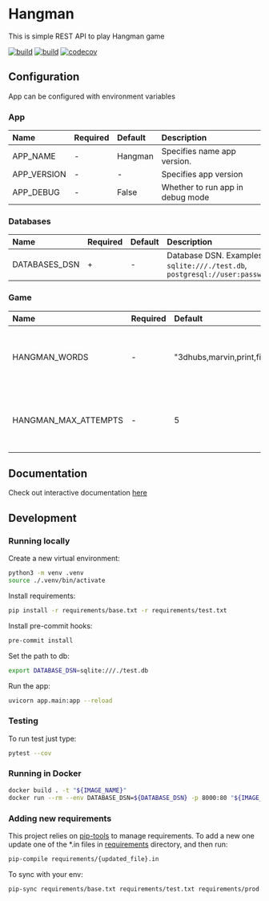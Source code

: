 # Hangman

This is simple REST API to play Hangman game

[![build](https://github.com/unmade/hangman/workflows/Lint%20and%20Test/badge.svg)](https://github.com/unmade/hangman/blob/master/.github/workflows/lint-and-test.yml)
[![build](https://github.com/unmade/hangman/workflows/Deploy/badge.svg)](https://github.com/unmade/hangman/blob/master/.github/workflows/deploy.yml)
[![codecov](https://codecov.io/gh/unmade/hangman/branch/master/graph/badge.svg)](https://codecov.io/gh/unmade/hangman)

## Configuration

App can be configured with environment variables

### App

|Name     | Required | Default | Description|
|:--------|:-------- |:------- |:-----------|
|APP_NAME           | - | Hangman | Specifies name app version. |
|APP_VERSION        | - | -       | Specifies app version |
|APP_DEBUG          | - | False   | Whether to run app in debug mode |

### Databases

|Name     | Required | Default | Description|
|:--------|:-------- |:------- |:-----------|
|DATABASES_DSN | + | - | Database DSN. Examples: `sqlite:///./test.db`, `postgresql://user:password@host:port/name` |

### Game

|Name     | Required | Default | Description|
|:--------|:-------- |:------- |:-----------|
|HANGMAN_WORDS | - | "3dhubs,marvin,print,filament,order,layer"] | String of comma-separated words to use in the game |
|HANGMAN_MAX_ATTEMPTS | - | 5 | Specifies how much times user can ask letters that don't exist |

## Documentation

Check out interactive documentation [here](https://apihangman.herokuapp.com/docs)

## Development

### Running locally

Create a new virtual environment:

```bash
python3 -m venv .venv
source ./.venv/bin/activate
```

Install requirements:

```bash
pip install -r requirements/base.txt -r requirements/test.txt
```

Install pre-commit hooks:

```bash
pre-commit install
```

Set the path to db:
```bash
export DATABASE_DSN=sqlite:///./test.db
```

Run the app:

```bash
uvicorn app.main:app --reload
```

### Testing

To run test just type:

```bash
pytest --cov
```

### Running in Docker

```bash
docker build . -t "${IMAGE_NAME}"
docker run --rm --env DATABASE_DSN=${DATABASE_DSN} -p 8000:80 "${IMAGE_NAME}"
```

### Adding new requirements

This project relies on [pip-tools](https://github.com/jazzband/pip-tools) to manage requirements.
To add a new one update one of the *.in files in [requirements](requirements) directory,
and then run:

```bash
pip-compile requirements/{updated_file}.in
```

To sync with your env:

```bash
pip-sync requirements/base.txt requirements/test.txt requirements/prod.txt
```
